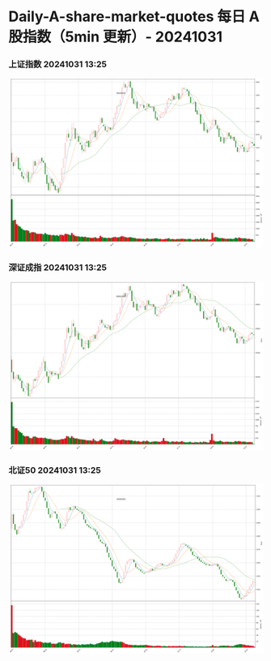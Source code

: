 
# Daily-A-share-market-quotes 每日 A 股指数（5min 更新）- 20241031

### 上证指数 20241031 13:25
![](./fig/2024/10/20241031-sh000001.png)

### 深证成指 20241031 13:25
![](./fig/2024/10/20241031-sz399001.png)

### 北证50 20241031 13:25
![](./fig/2024/10/20241031-bj899050.png)

